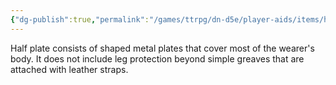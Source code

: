 ```yaml
---
{"dg-publish":true,"permalink":"/games/ttrpg/dn-d5e/player-aids/items/half-plate/","tags":["TTRPG/DND/5e","warding"],"noteIcon":""}
---
```


Half plate consists of shaped metal plates that cover most of the wearer's body. It does not include leg protection beyond simple greaves that are attached with leather straps.